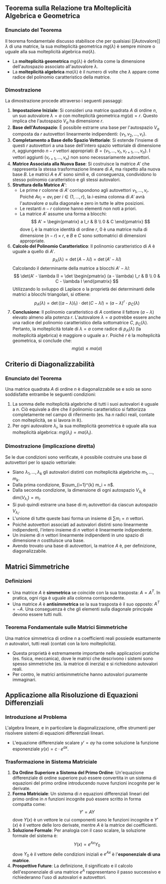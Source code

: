## Teorema sulla Relazione tra Molteplicità Algebrica e Geometrica

### Enunciato del Teorema
Il teorema fondamentale discusso stabilisce che per qualsiasi [[Autovalore]] $\lambda$ di una matrice, la sua molteplicità geometrica $mg(\lambda)$ è sempre minore o uguale alla sua molteplicità algebrica $ma(\lambda)$.
- La **molteplicità geometrica** $mg(\lambda)$ è definita come la dimensione dell'autospazio associato all'autovalore $\lambda$.
- La **molteplicità algebrica** $ma(\lambda)$ è il numero di volte che $\lambda$ appare come radice del polinomio caratteristico della matrice.

### Dimostrazione
La dimostrazione procede attraverso i seguenti passaggi:
1.  **Impostazione Iniziale**: Si consideri una matrice quadrata $A$ di ordine $n$, un suo autovalore $\lambda = a$ con molteplicità geometrica $mg(a) = r$. Questo implica che l'autospazio $V_a$ ha dimensione $r$.
2.  **Base dell'Autospazio**: È possibile estrarre una base per l'autospazio $V_a$ composta da $r$ autovettori linearmente indipendenti: $\{v_1, v_2, \dots, v_r\}$.
3.  **Completamento a Base dello Spazio Vettoriale**: Si estende l'insieme di questi $r$ autovettori a una base dell'intero spazio vettoriale di dimensione $n$, aggiungendo $n-r$ vettori appropriati: $B = \{v_1, \dots, v_r, v_{r+1}, \dots, v_n\}$. I vettori aggiunti ($v_{r+1}, \dots, v_n$) non sono necessariamente autovettori.
4.  **Matrice Associata alla Nuova Base**: Si costruisce la matrice $A'$ che rappresenta la stessa trasformazione lineare di $A$, ma rispetto alla nuova base $B$. Le matrici $A$ e $A'$ sono simili e, di conseguenza, condividono lo stesso polinomio caratteristico e gli stessi autovalori.
5.  **Struttura della Matrice $A'$**:
    - Le prime $r$ colonne di $A'$ corrispondono agli autovettori $v_1, \dots, v_r$. Poiché $A v_i = a v_i$ per $i \in \{1, \dots, r\}$, la $i$-esima colonna di $A'$ avrà l'autovalore $a$ sulla diagonale e zero in tutte le altre posizioni.
    - Le restanti $n-r$ colonne hanno elementi non noti a priori.
    - La matrice $A'$ assume una forma a blocchi:
    $$ A' = \begin{pmatrix} a I_r & B \\ 0 & C \end{pmatrix} $$
    dove $I_r$ è la matrice identità di ordine $r$, $0$ è una matrice nulla di dimensione $(n-r) \times r$, e $B$ e $C$ sono sottomatrici di dimensioni appropriate.
6.  **Calcolo del Polinomio Caratteristico**: Il polinomio caratteristico di $A$ è uguale a quello di $A'$.
    $$ p_A(\lambda) = \det(A - \lambda I) = \det(A' - \lambda I) $$
    Calcolando il determinante della matrice a blocchi $A' - \lambda I$:
    $$ \det(A' - \lambda I) = \det \begin{pmatrix} (a - \lambda) I_r & B \\ 0 & C - \lambda I \end{pmatrix} $$
    Utilizzando lo sviluppo di Laplace o la proprietà dei determinanti delle matrici a blocchi triangolari, si ottiene:
    $$ p_A(\lambda) = \det((a - \lambda) I_r) \cdot \det(C - \lambda I) = (a - \lambda)^r \cdot p_C(\lambda) $$
7.  **Conclusione**: Il polinomio caratteristico di $A$ contiene il fattore $(a - \lambda)$ elevato almeno alla potenza $r$. L'autovalore $\lambda=a$ potrebbe essere anche una radice del polinomio caratteristico della sottomatrice $C$, $p_C(\lambda)$. Pertanto, la molteplicità totale di $\lambda=a$ come radice di $p_A(\lambda)$ (la molteplicità algebrica) è maggiore o uguale a $r$. Poiché $r$ è la molteplicità geometrica, si conclude che:
    $$ mg(a) \le ma(a) $$

## Criterio di Diagonalizzabilità

### Enunciato del Teorema
Una matrice quadrata $A$ di ordine $n$ è diagonalizzabile se e solo se sono soddisfatte entrambe le seguenti condizioni:
1.  La somma delle molteplicità algebriche di tutti i suoi autovalori è uguale a $n$. Ciò equivale a dire che il polinomio caratteristico si fattorizza completamente nel campo di riferimento (es. ha $n$ radici reali, contate con molteplicità, se si lavora in $\mathbb{R}$).
2.  Per ogni autovalore $\lambda_i$, la sua molteplicità geometrica è uguale alla sua molteplicità algebrica: $mg(\lambda_i) = ma(\lambda_i)$.

### Dimostrazione (implicazione diretta)
Se le due condizioni sono verificate, è possibile costruire una base di autovettori per lo spazio vettoriale:
- Siano $\lambda_1, \dots, \lambda_k$ gli autovalori distinti con molteplicità algebriche $m_1, \dots, m_k$.
- Dalla prima condizione, $\sum_{i=1}^{k} m_i = n$.
- Dalla seconda condizione, la dimensione di ogni autospazio $V_{\lambda_i}$ è $\text{dim}(V_{\lambda_i}) = m_i$.
- Si può quindi estrarre una base di $m_i$ autovettori da ciascun autospazio $V_{\lambda_i}$.
- L'unione di tutte queste basi forma un insieme di $\sum m_i = n$ vettori.
- Poiché autovettori associati ad autovalori distinti sono linearmente indipendenti, l'intero insieme di $n$ vettori è linearmente indipendente.
- Un insieme di $n$ vettori linearmente indipendenti in uno spazio di dimensione $n$ costituisce una base.
- Avendo trovato una base di autovettori, la matrice $A$ è, per definizione, diagonalizzabile.

## Matrici Simmetriche

### Definizioni
- Una matrice $A$ è **simmetrica** se coincide con la sua trasposta: $A = A^T$. In pratica, ogni riga è uguale alla colonna corrispondente.
- Una matrice $A$ è **antisimmetrica** se la sua trasposta è il suo opposto: $A^T = -A$. Una conseguenza è che gli elementi sulla diagonale principale devono essere tutti nulli.

### Teorema Fondamentale sulle Matrici Simmetriche
Una matrice simmetrica di ordine $n$ a coefficienti reali possiede esattamente $n$ autovalori, tutti reali (contati con la loro molteplicità).
- Questa proprietà è estremamente importante nelle applicazioni pratiche (es. fisica, meccanica), dove le matrici che descrivono i sistemi sono spesso simmetriche (es. la matrice di inerzia) e si richiedono autovalori reali.
- Per contro, le matrici antisimmetriche hanno autovalori puramente immaginari.

## Applicazione alla Risoluzione di Equazioni Differenziali

### Introduzione al Problema
L'algebra lineare, e in particolare la diagonalizzazione, offre strumenti per risolvere sistemi di equazioni differenziali lineari.
- L'equazione differenziale scalare $y' = ay$ ha come soluzione la funzione esponenziale $y(x) = c \cdot e^{ax}$.

### Trasformazione in Sistema Matriciale
1.  **Da Ordine Superiore a Sistema del Primo Ordine**: Un'equazione differenziale di ordine superiore può essere convertita in un sistema di equazioni del primo ordine introducendo nuove funzioni incognite per le derivate.
2.  **Forma Matriciale**: Un sistema di $n$ equazioni differenziali lineari del primo ordine in $n$ funzioni incognite può essere scritto in forma compatta come:
    $$ Y' = AY $$
    dove $Y(x)$ è un vettore le cui componenti sono le funzioni incognite e $Y'(x)$ è il vettore delle loro derivate, mentre $A$ è la matrice dei coefficienti.
3.  **Soluzione Formale**: Per analogia con il caso scalare, la soluzione formale del sistema è:
    $$ Y(x) = e^{Ax} Y_0 $$
    dove $Y_0$ è il vettore delle condizioni iniziali e $e^{Ax}$ è l'**esponenziale di una matrice**.
4.  **Prospettive Future**: La definizione, il significato e il calcolo dell'esponenziale di una matrice $e^A$ rappresentano il passo successivo e richiederanno l'uso di autovalori e autovettori.